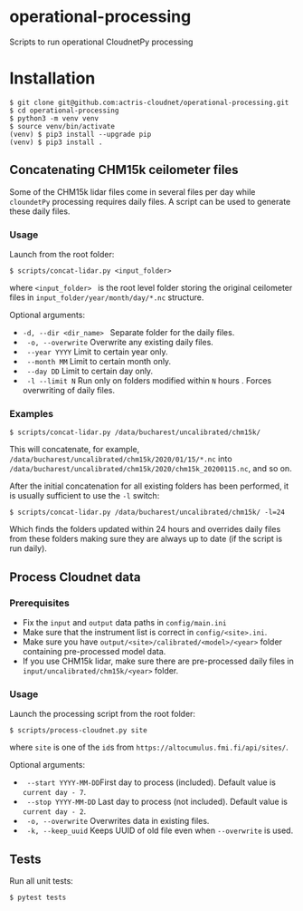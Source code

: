 # operational-processing
Scripts to run operational CloudnetPy processing

# Installation
```
$ git clone git@github.com:actris-cloudnet/operational-processing.git
$ cd operational-processing
$ python3 -m venv venv
$ source venv/bin/activate
(venv) $ pip3 install --upgrade pip
(venv) $ pip3 install .
```

## Concatenating CHM15k ceilometer files
Some of the CHM15k lidar files come in several files per day while ```cloundetPy``` 
processing requires daily files. A script can be used to generate these daily files. 
### Usage
Launch from the root folder:
```
$ scripts/concat-lidar.py <input_folder>
```
where ```<input_folder> ``` is the root level folder storing the original ceilometer files in 
```input_folder/year/month/day/*.nc``` structure.

Optional arguments:
*  ```-d, --dir <dir_name> ``` Separate folder for the daily files.
* ``` -o, --overwrite``` Overwrite any existing daily files.
* ``` --year YYYY``` Limit to certain year only.
* ``` --month MM``` Limit to certain month only.
* ``` --day DD``` Limit to certain day only.
* ``` -l --limit N``` Run only on folders modified within ```N``` hours . Forces overwriting of daily files.

### Examples
```
$ scripts/concat-lidar.py /data/bucharest/uncalibrated/chm15k/ 
```
This will concatenate, for example, ```/data/bucharest/uncalibrated/chm15k/2020/01/15/*.nc``` into 
```/data/bucharest/uncalibrated/chm15k/2020/chm15k_20200115.nc```, and so on.

After the initial concatenation for all existing folders has been performed, 
it is usually sufficient to use the ```-l``` switch:

```
$ scripts/concat-lidar.py /data/bucharest/uncalibrated/chm15k/ -l=24
```
Which finds the folders updated within 24 hours and overrides daily files from these folders 
making sure they are always up to date (if the script is run daily).

## Process Cloudnet data

### Prerequisites

* Fix the ```input``` and ```output``` data paths in ```config/main.ini``` 
* Make sure that the instrument list is correct in ```config/<site>.ini```.
* Make sure you have ```output/<site>/calibrated/<model>/<year>``` folder containing pre-processed model data. 
* If you use CHM15k lidar, make sure there are pre-processed daily files in ```input/uncalibrated/chm15k/<year>``` folder.

### Usage

Launch the processing script from the root folder:
```
$ scripts/process-cloudnet.py site
```
where ```site``` is one of the ```id```s from ```https://altocumulus.fmi.fi/api/sites/```.

Optional arguments:
* ``` --start YYYY-MM-DD```First day to process (included). Default value is ```current day - 7```.
* ``` --stop YYYY-MM-DD``` Last day to process (not included). Default value is ```current day - 2```.
* ``` -o, --overwrite``` Overwrites data in existing files.
* ``` -k, --keep_uuid``` Keeps UUID of old file even when ```--overwrite``` is used.

## Tests
Run all unit tests:
```
$ pytest tests
```


